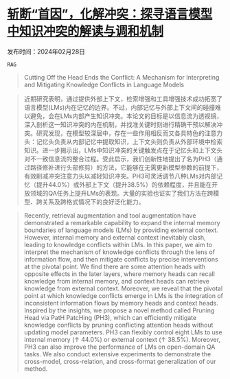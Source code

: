 # [斩断“首因”，化解冲突：探寻语言模型中知识冲突的解读与调和机制](https://arxiv.org/abs/2402.18154)

发布时间：2024年02月28日

`RAG`

> Cutting Off the Head Ends the Conflict: A Mechanism for Interpreting and Mitigating Knowledge Conflicts in Language Models

> 近期研究表明，通过提供外部上下文，检索增强和工具增强技术成功拓宽了语言模型(LMs)内在记忆的边界。不过，内部记忆与外部上下文间的碰撞难以避免，会在LMs内部产生知识冲突。本论文的目标是以信息流为透视镜，深入剖析这一知识冲突的内在机制，并找准关键时刻进行精确干预以解决冲突。研究发现，在模型较深层中，存在一些作用相反而又各具特色的注意力头：记忆头负责从内部记忆中提取知识，上下文头则负责从外部环境中检索知识。进一步揭示出，LMs中知识冲突的关键触发点在于记忆头和上下文头对不一致信息流的整合过程。受此启示，我们创新性地提出了名为PH3（通过路径修补进行头部修剪）的方法，它能够在无需更新模型参数的前提下，有效削减冲突注意力头以减轻知识冲突。PH3可灵活调节八种LMs对内部记忆（提升44.0%）或外部上下文（提升38.5%）的依赖程度，并且能在开放领域的QA任务上提升LMs的表现。大量的实验也证实了我们方法在跨模型、跨关系及跨格式情况下的良好泛化能力。

> Recently, retrieval augmentation and tool augmentation have demonstrated a remarkable capability to expand the internal memory boundaries of language models (LMs) by providing external context. However, internal memory and external context inevitably clash, leading to knowledge conflicts within LMs. In this paper, we aim to interpret the mechanism of knowledge conflicts through the lens of information flow, and then mitigate conflicts by precise interventions at the pivotal point. We find there are some attention heads with opposite effects in the later layers, where memory heads can recall knowledge from internal memory, and context heads can retrieve knowledge from external context. Moreover, we reveal that the pivotal point at which knowledge conflicts emerge in LMs is the integration of inconsistent information flows by memory heads and context heads. Inspired by the insights, we propose a novel method called Pruning Head via PatH PatcHing (PH3), which can efficiently mitigate knowledge conflicts by pruning conflicting attention heads without updating model parameters. PH3 can flexibly control eight LMs to use internal memory ($\uparrow$ 44.0%) or external context ($\uparrow$ 38.5%). Moreover, PH3 can also improve the performance of LMs on open-domain QA tasks. We also conduct extensive experiments to demonstrate the cross-model, cross-relation, and cross-format generalization of our method.